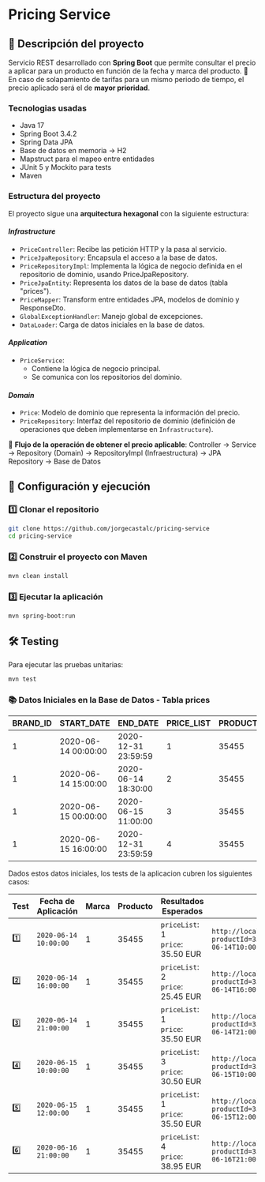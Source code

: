 # Pricing Service

## 📖 Descripción del proyecto

Servicio REST desarrollado con **Spring Boot** que permite consultar el precio a aplicar para un producto en función de la fecha y marca del producto.
📌 En caso de solapamiento de tarifas para un mismo periodo de tiempo, el precio aplicado será el de **mayor prioridad**.

### Tecnologias usadas
- Java 17
- Spring Boot 3.4.2
- Spring Data JPA
- Base de datos en memoria -> H2
- Mapstruct para el mapeo entre entidades
- JUnit 5 y Mockito para tests
- Maven
  
### Estructura del proyecto

El proyecto sigue una **arquitectura hexagonal** con la siguiente estructura:

#### *Infrastructure*
- `PriceController`: Recibe las petición HTTP y la pasa al servicio.
- `PriceJpaRepository`: Encapsula el acceso a la base de datos.
- `PriceRepositoryImpl`: Implementa la lógica de negocio definida en el repositorio de dominio, usando PriceJpaRepository.
- `PriceJpaEntity`: Representa los datos de la base de datos (tabla "prices").
- `PriceMapper`: Transform entre entidades JPA, modelos de dominio y ResponseDto.
- `GlobalExceptionHandler`: Manejo global de excepciones.
- `DataLoader`: Carga de datos iniciales en la base de datos.
  
#### *Application* 
- `PriceService`:
    + Contiene la lógica de negocio principal.
    + Se comunica con los repositorios del dominio.
      
#### *Domain*
- `Price`: Modelo de dominio que representa la información del precio.
- `PriceRepository`: Interfaz del repositorio de dominio (definición de operaciones que deben implementarse en `Infrastructure`).
  
📌 **Flujo de la operación de obtener el precio aplicable**:
Controller -> Service -> Repository (Domain) -> RepositoryImpl (Infraestructura) -> JPA Repository -> Base de Datos

## 🔧 Configuración y ejecución

### 1️⃣ Clonar el repositorio
```sh
git clone https://github.com/jorgecastalc/pricing-service
cd pricing-service
```
### 2️⃣ Construir el proyecto con Maven
```sh
mvn clean install
```
### 3️⃣ Ejecutar la aplicación
```sh
mvn spring-boot:run
```

## 🛠 Testing
Para ejecutar las pruebas unitarias:
```sh
mvn test
```

### 📚 Datos Iniciales en la Base de Datos - Tabla prices

| BRAND_ID | START_DATE          | END_DATE            | PRICE_LIST | PRODUCT_ID | PRIORITY | PRICE  | CURR     |
|----------|---------------------|---------------------|------------|------------|----------|--------|----------|
| 1        | 2020-06-14 00:00:00 | 2020-12-31 23:59:59 | 1          | 35455      | 0        | 35.50  | EUR      |
| 1        | 2020-06-14 15:00:00 | 2020-06-14 18:30:00 | 2          | 35455      | 1        | 25.45  | EUR      |
| 1        | 2020-06-15 00:00:00 | 2020-06-15 11:00:00 | 3          | 35455      | 1        | 30.50  | EUR      |
| 1        | 2020-06-15 16:00:00 | 2020-12-31 23:59:59 | 4          | 35455      | 1        | 38.95  | EUR      |


Dados estos datos iniciales, los tests de la aplicacion cubren los siguientes casos:


| **Test** | **Fecha de Aplicación**         | **Marca** | **Producto** | **Resultados Esperados**                | **Request**                                                                                  |
|----------|---------------------------------|-----------|--------------|-----------------------------------------|----------------------------------------------------------------------------------------------|
| 1️⃣      | `2020-06-14 10:00:00`           | 1         | 35455        | `priceList`: 1<br>`price`: 35.50 EUR    | `http://localhost:8080/prices?productId=35455&brandId=1&applicationDate=2020-06-14T10:00:00` |
| 2️⃣      | `2020-06-14 16:00:00`           | 1         | 35455        | `priceList`: 2<br>`price`: 25.45 EUR    | `http://localhost:8080/prices?productId=35455&brandId=1&applicationDate=2020-06-14T16:00:00` |
| 3️⃣      | `2020-06-14 21:00:00`           | 1         | 35455        | `priceList`: 1<br>`price`: 35.50 EUR    | `http://localhost:8080/prices?productId=35455&brandId=1&applicationDate=2020-06-14T21:00:00` |
| 4️⃣      | `2020-06-15 10:00:00`           | 1         | 35455        | `priceList`: 3<br>`price`: 30.50 EUR    | `http://localhost:8080/prices?productId=35455&brandId=1&applicationDate=2020-06-15T10:00:00` |
| 5️⃣      | `2020-06-15 12:00:00`           | 1         | 35455        | `priceList`: 1<br>`price`: 35.50 EUR    | `http://localhost:8080/prices?productId=35455&brandId=1&applicationDate=2020-06-15T12:00:00` |
| 6️⃣      | `2020-06-16 21:00:00`           | 1         | 35455        | `priceList`: 4<br>`price`: 38.95 EUR    | `http://localhost:8080/prices?productId=35455&brandId=1&applicationDate=2020-06-16T21:00:00` |









